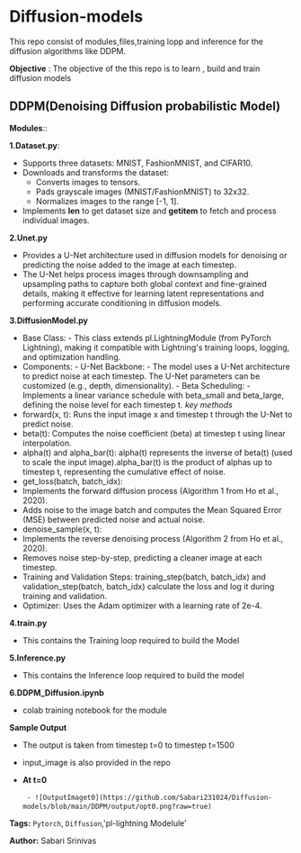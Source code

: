 
# Diffusion-models
This repo consist of modules,files,training lopp and inference for the diffusion algorithms like DDPM.

**Objective** : The objective of the this repo is to learn , build and train diffusion models

## DDPM(Denoising Diffusion probabilistic Model)

**Modules**::

**1.Dataset.py**:
- Supports three datasets: MNIST, FashionMNIST, and CIFAR10.
- Downloads and transforms the dataset:
     - Converts images to tensors.
     - Pads grayscale images (MNIST/FashionMNIST) to 32x32.
     - Normalizes images to the range [-1, 1].
- Implements __len__ to get dataset size and __getitem__ to fetch and process individual images.
  
**2.Unet.py**
- Provides a U-Net architecture used in diffusion models for denoising or predicting the noise added to the image at each timestep.
- The U-Net helps process images through downsampling and upsampling paths to capture both global context and fine-grained details, making it effective for learning latent representations and performing accurate conditioning in diffusion models.
  
**3.DiffusionModel.py**
- Base Class:
      - This class extends pl.LightningModule (from PyTorch Lightning), making it compatible with Lightning's training loops, logging, and optimization handling.
- Components:
      - U-Net Backbone:
          - The model uses a U-Net architecture to predict noise at each timestep. The U-Net parameters can be customized (e.g., depth, dimensionality).
      - Beta Scheduling:
          - Implements a linear variance schedule with beta_small and beta_large, defining the noise level for each timestep t.
_key methods_
- forward(x, t): Runs the input image x and timestep t through the U-Net to predict noise.
- beta(t): Computes the noise coefficient (beta) at timestep t using linear interpolation.
- alpha(t) and alpha_bar(t): alpha(t) represents the inverse of beta(t) (used to scale the input image).alpha_bar(t) is the product of alphas up to timestep t, representing the cumulative effect of noise.
- get_loss(batch, batch_idx):
 - Implements the forward diffusion process (Algorithm 1 from Ho et al., 2020).
 - Adds noise to the image batch and computes the Mean Squared Error (MSE) between predicted noise and actual noise.
- denoise_sample(x, t):
 - Implements the reverse denoising process (Algorithm 2 from Ho et al., 2020).
 - Removes noise step-by-step, predicting a cleaner image at each timestep.
- Training and Validation Steps: training_step(batch, batch_idx) and validation_step(batch, batch_idx) calculate the loss and log it during training and validation.
- Optimizer: Uses the Adam optimizer with a learning rate of 2e-4.
  
**4.train.py**
- This contains the Training loop required to build the Model
  
**5.Inference.py**
- This contains the Inference loop required to build the model
  
**6.DDPM_Diffusion.ipynb**
- colab training notebook for the module
  
**Sample Output**
- The output is taken from timestep t=0 to timestep t=1500
- input_image is also provided in the repo
- **At t=0**
  
       - ![OutputImaget0](https://github.com/Sabari231024/Diffusion-models/blob/main/DDPM/output/opt0.png?raw=true)


  
**Tags:** `Pytorch`, `Diffusion`,'pl-lightning Modelule'

**Author:** Sabari Srinivas  

